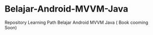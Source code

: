 # Belajar-Android-MVVM-Java
Repository Learning Path Belajar Android MVVM Java ( Book cooming Soon)
